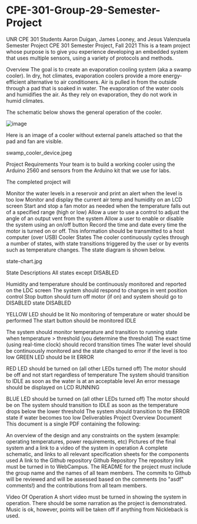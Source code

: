 # CPE-301-Group-29-Semester-Project
UNR CPE 301 Students Aaron Duigan, James Looney, and Jesus Valenzuela Semester Project
CPE 301 Semester Project, Fall 2021
This is a team project whose purpose is to give you experience developing an embedded system that uses multiple sensors, using a variety of protocols and methods.

Overview
The goal is to create an evaporation cooling system (aka a swamp cooler). In dry, hot climates, evaporation coolers provide a more energy-efficient alternative to air conditioners. Air is pulled in from the outside through a pad that is soaked in water. The evaporation of the water cools and humidifies the air. As they rely on evaporation, they do not work in humid climates.

The schematic below shows the general operation of the cooler.

![image](https://user-images.githubusercontent.com/70356127/141838711-e9ad0630-05e2-4a20-8e23-8302aa2c1dc2.png)

Here is an image of a cooler without external panels attached so that the pad and fan are visible.

swamp_cooler_device.jpeg

Project Requirements
Your team is to build a working cooler using the Arduino 2560 and sensors from the Arduino kit that we use for labs.

The completed project will

Monitor the water levels in a reservoir and print an alert when the level is too low
Monitor and display the current air temp and humidity on an LCD screen
Start and stop a fan motor as needed when the temperature falls out of a specified range (high or low)
Allow a user to use a control to adjust the angle of an output vent from the system
Allow a user to enable or disable the system using an on/off button
Record the time and date every time the motor is turned on or off. This information should be transmitted to a host computer (over USB)
Cooler States
The cooler continuously cycles through a number of states, with state transitions triggered by the user or by events such as temperature changes. The state diagram is shown below.

state-chart.jpg

State Descriptions
All states except DISABLED

Humidity and temperature should be continuously monitored and reported on the LDC screen
The system should respond to changes in vent position control
Stop button should turn off motor (if on) and system should go to DISABLED state
DISABLED

YELLOW LED should be lit
No monitoring of temperature or water should be performed
The start button should be monitored
IDLE

The system should monitor temperature and transition to running state when temperature > threshold (you determine the threshold)
The exact time (using real-time clock) should record transition times
The water level should be continuously monitored and the state changed to error if the level is too low
GREEN LED should be lit
ERROR

RED LED should be turned on (all other LEDs turned off)
The motor should be off and not start regardless of temperature
The system should transition to IDLE as soon as the water is at an acceptable level
An error message should be displayed on LCD
RUNNING

BLUE LED should be turned on (all other LEDs turned off)
The motor should be on
The system should transition to IDLE as soon as the temperature drops below the lower threshold
The system should transition to the ERROR state if water becomes too low
Deliverables
Project Overview Document
This document is a single PDF containing the following:

An overview of the design and any constraints on the system (example: operating temperatures, power requirements, etc)
Pictures of the final system and a link to a video of the system in operation
A complete schematic, and links to all relevant specification sheets for the components used
A link to the Github repository
Github Repository
The repository link must be turned in to WebCampus. The README for the project must include the group name and the names of all team members. The commits to Github will be reviewed and will be assessed based on the comments (no "asdf" comments!) and the contributions from all team members.

Video Of Operation
A short video must be turned in showing the system in operation. There should be some narration as the project is demonstrated. Music is ok, however, points will be taken off if anything from Nickleback is used.
